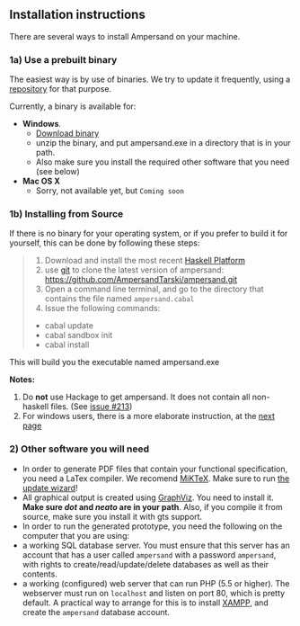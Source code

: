 
## Installation instructions

There are several ways to install Ampersand on your machine.

###  1a) Use a prebuilt binary

The easiest way is by use of binaries. We try to update it frequently, using a [repository](https://github.com/AmpersandTarski/webFiles/tree/master/executables) for that purpose.

Currently, a binary is available for:

  * **Windows**. 
    * [Download binary](https://github.com/AmpersandTarski/webFiles/blob/master/executables/windows/ampersand.zip?raw=true)
    * unzip the binary, and put ampersand.exe in a directory that is in your path.
    * Also make sure you install the required other software that you need (see below)
  * **Mac OS X**
    * Sorry, not available yet, but `Coming soon`

    

### 1b) Installing from Source

If there is no binary for your operating system, or if you prefer to build it for yourself, this can be done by following these steps:

> 1. Download and install the most recent [Haskell Platform](https://www.haskell.org/platform/)
> 1. use [git](https://git-scm.com/) to clone the latest version of ampersand:  https://github.com/AmpersandTarski/ampersand.git
> 1. Open a command line terminal, and go to the directory that contains the file named `ampersand.cabal`
> 1. Issue the following commands:
>  * cabal update
>  * cabal sandbox init
>  * cabal install
   
This will build you the executable named ampersand.exe


**Notes:**
  1. Do **not** use Hackage to get ampersand. It does not contain all non-haskell files. (See [issue #213](https://github.com/AmpersandTarski/ampersand/issues/213))
  1. For windows users, there is a more elaborate instruction, at the [next page](ReInstallHaskellOnWindowsMachines.md)

### 2) Other software you will need
* In order to generate PDF files that contain your functional specification, you need a LaTex compiler. We recomend [MiKTeX](http://miktex.org/). Make sure to run [the update wizard](http://miktex.org/howto/update-miktex)! 
* All graphical output is created using [GraphViz](http://www.graphviz.org/). You need to install it. **Make sure *dot* and *neato* are in your path**. Also, if you compile it from source, make sure you install it with gts support.
* In order to run the generated prototype, you need the following on the computer that you are using:
 * a working SQL database server. You must ensure that this server has an account that has a user called `ampersand` with a password `ampersand`, with rights to create/read/update/delete databases as well as their contents.
 * a working (configured) web server that can run PHP (5.5 or higher). The webserver must run on `localhost` and listen on port 80, which is pretty default.
A practical way to arrange for this is to install [XAMPP](https://www.apachefriends.org/download.html), and create the `ampersand` database account.

